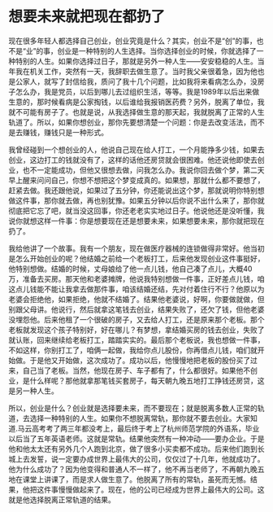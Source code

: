 # 想要未来就把现在都扔了

现在很多年轻人都选择自己创业，创业究竟是什么？其实，创业不是“创”的事，也不是“业”的事，创业是一种特别的人生选择。当你选择创业的时候，你就选择了一种特别的人生。如果你选择过日子，那就是另外一种人生——安安稳稳的人生。当年我在机关工作，突然有一天，我辞职去做生意了。当时我父亲很着急，因为他也是公家人，就写了封信给我，质问了我十几个问题，比如我将来看病怎么办，没房子怎么办，我是党员，以后到哪儿去过组织生活，等等。我是1989年以后出来做生意的，那时候看病是公家掏钱，以后谁给我报销医药费？另外，脱离了单位，我就不可能有房子了。也就是说，从我选择做生意的那天起，我就脱离了正常的人生轨道了。所以，如果你想创业，那你先要想清楚一个问题：你是去改变活法，而不是去赚钱，赚钱只是一种形式。 

我曾经碰到一个想创业的人，他说自己现在给人打工，一个月能挣多少钱，如果去创业，这边打工的钱就没有了，这样的话他还房贷就会很困难。他还说他即使去创业，也不一定能成功，但他又很想去做，问我怎么办。我说你回去做个梦，第二天早上醒来问问自己，你想不想把这个梦变成真的。如果想，那就什么都不要想了，赶紧去做。我还跟他说，如果过了五分钟，你还能说出这个梦，那就说明你特别想做这件事，那你就去做，再也别犹豫。如果五分钟以后你说不出什么来了，那你就彻底把它忘了吧，就当没这回事，你还老老实实地过日子。他说他还是没听懂，我说你就想这样一件事：你是想要现在还是想要未来，如果想要未来，那你就把现在扔了。 

我给他讲了一个故事。我有一个朋友，现在做医疗器械的连锁做得非常好。他当初是怎么开始创业的呢？他结婚之前给一个老板打工，后来他发现创业这件事挺好，他特别想做。结婚的时候，丈母娘给了他一点儿钱，他自己凑了点儿，大概40万，准备去买房。那天他和老婆摊牌，他说我特别想做一件事，正好差点儿钱，咱这点儿钱能不能让我拿去做那件事，咱该结婚还结，先对付着住行不行？他原以为老婆会拒绝他，如果拒绝，他就不结婚了。结果他老婆说，好啊，你要做就做，但别跟父母讲。他说行，然后就拿这笔钱去创业，结果失败了，还欠了钱，但他老婆没埋怨他。后来他租了一个很破的房子，又去给人打工，还是原来那个老板。那个老板就发现这个孩子特别好，好在哪儿？有梦想，拿结婚买房的钱去创业，失败了就认账，回来继续给老板打工，踏踏实实的。最后那个老板说，我也想做一件事，不如这样，你别打工了，咱俩一起做，我给你点儿股份，你再借点儿钱，咱们就开始做。于是他又开始做，这次成功了。成功以后，他慢慢地把老板的股份买了过来，自己当了老板。当然，他现在房子、车子都有了，什么都很好。如果他不创业，是什么样呢？那他就拿那笔钱买套房子，每天朝九晚五地打工挣钱还房贷，这是另一种人生。 

所以，创业是什么？创业就是选择要未来，而不要现在；就是脱离多数人正常的轨道，去选择一种特别的人生。如果你不想脱离常轨，那你就不要去创业。大家知道.马云高考考了两三年都没考上，最后终于考上了杭州师范学院的外语系，毕业以后当了五年英语老师。这就是常轨。结果他突然有一种冲动——要办企业。于是他和他太太还有另外几个人跑到北京，做了很多小买卖都不成功。后来他们跑到长城上去发誓，说一定要办成世界上最伟大的公司，仅仅过了十几年，他就成功了。他为什么成功了？因为他变得和普通人不一样了，他不再当老师了，不再朝九晚五地在课堂上讲课了，而是求人做生意了。他脱离了所有的常轨，虽死而无憾。结果，他把这件事慢慢做起来了。现在，他的公司已经成为世界上最伟大的公司。这就是他选择脱离正常轨道的结果。